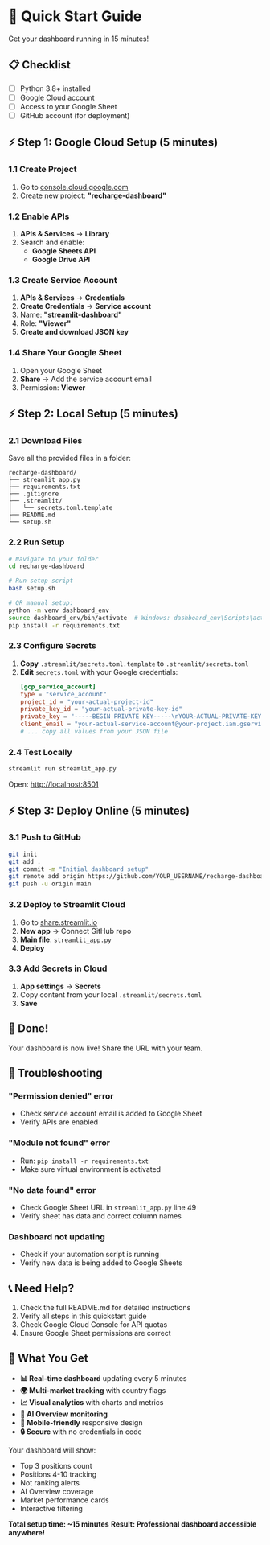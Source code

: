 # 🚀 Quick Start Guide

Get your dashboard running in 15 minutes!

## 📋 Checklist

- [ ] Python 3.8+ installed
- [ ] Google Cloud account
- [ ] Access to your Google Sheet
- [ ] GitHub account (for deployment)

## ⚡ Step 1: Google Cloud Setup (5 minutes)

### 1.1 Create Project
1. Go to [console.cloud.google.com](https://console.cloud.google.com)
2. Create new project: **"recharge-dashboard"**

### 1.2 Enable APIs
1. **APIs & Services** → **Library**
2. Search and enable:
   - **Google Sheets API**
   - **Google Drive API**

### 1.3 Create Service Account
1. **APIs & Services** → **Credentials**
2. **Create Credentials** → **Service account**
3. Name: **"streamlit-dashboard"**
4. Role: **"Viewer"**
5. **Create and download JSON key**

### 1.4 Share Your Google Sheet
1. Open your Google Sheet
2. **Share** → Add the service account email
3. Permission: **Viewer**

## ⚡ Step 2: Local Setup (5 minutes)

### 2.1 Download Files
Save all the provided files in a folder:
```
recharge-dashboard/
├── streamlit_app.py
├── requirements.txt
├── .gitignore
├── .streamlit/
│   └── secrets.toml.template
├── README.md
└── setup.sh
```

### 2.2 Run Setup
```bash
# Navigate to your folder
cd recharge-dashboard

# Run setup script
bash setup.sh

# OR manual setup:
python -m venv dashboard_env
source dashboard_env/bin/activate  # Windows: dashboard_env\Scripts\activate
pip install -r requirements.txt
```

### 2.3 Configure Secrets
1. **Copy** `.streamlit/secrets.toml.template` to `.streamlit/secrets.toml`
2. **Edit** `secrets.toml` with your Google credentials:
   ```toml
   [gcp_service_account]
   type = "service_account"
   project_id = "your-actual-project-id"
   private_key_id = "your-actual-private-key-id"
   private_key = "-----BEGIN PRIVATE KEY-----\nYOUR-ACTUAL-PRIVATE-KEY\n-----END PRIVATE KEY-----\n"
   client_email = "your-actual-service-account@your-project.iam.gserviceaccount.com"
   # ... copy all values from your JSON file
   ```

### 2.4 Test Locally
```bash
streamlit run streamlit_app.py
```
Open: [http://localhost:8501](http://localhost:8501)

## ⚡ Step 3: Deploy Online (5 minutes)

### 3.1 Push to GitHub
```bash
git init
git add .
git commit -m "Initial dashboard setup"
git remote add origin https://github.com/YOUR_USERNAME/recharge-dashboard.git
git push -u origin main
```

### 3.2 Deploy to Streamlit Cloud
1. Go to [share.streamlit.io](https://share.streamlit.io)
2. **New app** → Connect GitHub repo
3. **Main file**: `streamlit_app.py`
4. **Deploy**

### 3.3 Add Secrets in Cloud
1. **App settings** → **Secrets**
2. Copy content from your local `.streamlit/secrets.toml`
3. **Save**

## 🎉 Done!

Your dashboard is now live! Share the URL with your team.

## 🚨 Troubleshooting

### "Permission denied" error
- Check service account email is added to Google Sheet
- Verify APIs are enabled

### "Module not found" error
- Run: `pip install -r requirements.txt`
- Make sure virtual environment is activated

### "No data found" error
- Check Google Sheet URL in `streamlit_app.py` line 49
- Verify sheet has data and correct column names

### Dashboard not updating
- Check if your automation script is running
- Verify new data is being added to Google Sheets

## 📞 Need Help?

1. Check the full README.md for detailed instructions
2. Verify all steps in this quickstart guide
3. Check Google Cloud Console for API quotas
4. Ensure Google Sheet permissions are correct

## 🎯 What You Get

- **📊 Real-time dashboard** updating every 5 minutes
- **🌍 Multi-market tracking** with country flags
- **📈 Visual analytics** with charts and metrics
- **🤖 AI Overview monitoring** 
- **📱 Mobile-friendly** responsive design
- **🔒 Secure** with no credentials in code

Your dashboard will show:
- Top 3 positions count
- Positions 4-10 tracking
- Not ranking alerts
- AI Overview coverage
- Market performance cards
- Interactive filtering

**Total setup time: ~15 minutes**
**Result: Professional dashboard accessible anywhere!**
